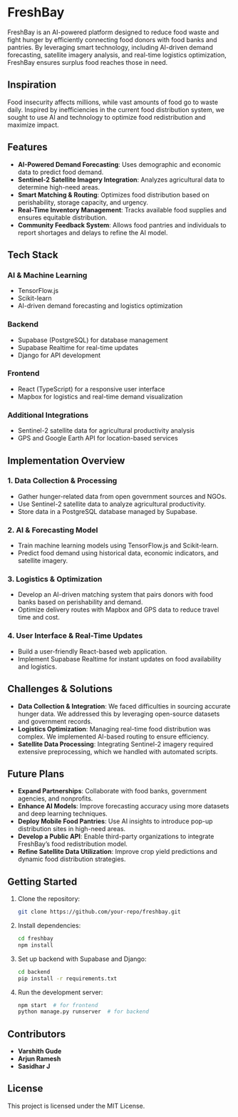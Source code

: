 # FreshBay

FreshBay is an AI-powered platform designed to reduce food waste and fight hunger by efficiently connecting food donors with food banks and pantries. By leveraging smart technology, including AI-driven demand forecasting, satellite imagery analysis, and real-time logistics optimization, FreshBay ensures surplus food reaches those in need.

## Inspiration

Food insecurity affects millions, while vast amounts of food go to waste daily. Inspired by inefficiencies in the current food distribution system, we sought to use AI and technology to optimize food redistribution and maximize impact.

## Features

- **AI-Powered Demand Forecasting**: Uses demographic and economic data to predict food demand.
- **Sentinel-2 Satellite Imagery Integration**: Analyzes agricultural data to determine high-need areas.
- **Smart Matching & Routing**: Optimizes food distribution based on perishability, storage capacity, and urgency.
- **Real-Time Inventory Management**: Tracks available food supplies and ensures equitable distribution.
- **Community Feedback System**: Allows food pantries and individuals to report shortages and delays to refine the AI model.

## Tech Stack

### AI & Machine Learning
- TensorFlow.js
- Scikit-learn
- AI-driven demand forecasting and logistics optimization

### Backend
- Supabase (PostgreSQL) for database management
- Supabase Realtime for real-time updates
- Django for API development

### Frontend
- React (TypeScript) for a responsive user interface
- Mapbox for logistics and real-time demand visualization

### Additional Integrations
- Sentinel-2 satellite data for agricultural productivity analysis
- GPS and Google Earth API for location-based services

## Implementation Overview

### 1. Data Collection & Processing
- Gather hunger-related data from open government sources and NGOs.
- Use Sentinel-2 satellite data to analyze agricultural productivity.
- Store data in a PostgreSQL database managed by Supabase.

### 2. AI & Forecasting Model
- Train machine learning models using TensorFlow.js and Scikit-learn.
- Predict food demand using historical data, economic indicators, and satellite imagery.

### 3. Logistics & Optimization
- Develop an AI-driven matching system that pairs donors with food banks based on perishability and demand.
- Optimize delivery routes with Mapbox and GPS data to reduce travel time and cost.

### 4. User Interface & Real-Time Updates
- Build a user-friendly React-based web application.
- Implement Supabase Realtime for instant updates on food availability and logistics.

## Challenges & Solutions

- **Data Collection & Integration**: We faced difficulties in sourcing accurate hunger data. We addressed this by leveraging open-source datasets and government records.
- **Logistics Optimization**: Managing real-time food distribution was complex. We implemented AI-based routing to ensure efficiency.
- **Satellite Data Processing**: Integrating Sentinel-2 imagery required extensive preprocessing, which we handled with automated scripts.

## Future Plans

- **Expand Partnerships**: Collaborate with food banks, government agencies, and nonprofits.
- **Enhance AI Models**: Improve forecasting accuracy using more datasets and deep learning techniques.
- **Deploy Mobile Food Pantries**: Use AI insights to introduce pop-up distribution sites in high-need areas.
- **Develop a Public API**: Enable third-party organizations to integrate FreshBay’s food redistribution model.
- **Refine Satellite Data Utilization**: Improve crop yield predictions and dynamic food distribution strategies.

## Getting Started

1. Clone the repository:
   ```bash
   git clone https://github.com/your-repo/freshbay.git
   ```
2. Install dependencies:
   ```bash
   cd freshbay
   npm install
   ```
3. Set up backend with Supabase and Django:
   ```bash
   cd backend
   pip install -r requirements.txt
   ```
4. Run the development server:
   ```bash
   npm start  # for frontend
   python manage.py runserver  # for backend
   ```

## Contributors

- **Varshith Gude**
- **Arjun Ramesh**
- **Sasidhar J**

## License

This project is licensed under the MIT License.

